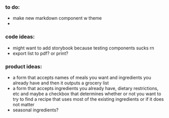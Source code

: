 ### to do:

- make new markdown component w theme
-

### code ideas:

- might want to add storybook because testing components sucks rn
- export list to pdf? or print?

### product ideas:

- a form that accepts names of meals you want and ingredients you already have and then it outputs a grocery list
- a form that accepts ingredients you already have, dietary restrictions, etc and maybe a checkbox that determines whether or not you want to try to find a recipe that uses most of the existing ingredients or if it does not matter
- seasonal ingredients?
